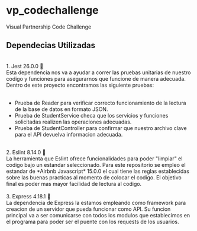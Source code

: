 # vp_codechallenge
Visual Partnership Code Challenge

## Dependecias Utilizadas

<br>
1. Jest 26.0.0 🧪<br>
Esta dependencia nos va a ayudar a correr las pruebas unitarias de nuestro codigo y funciones para asegurarnos que funcione de manera adecuada. Dentro de este proyecto encontramos las siguiente pruebas:
<br>
<br>

  - Prueba de Reader para verificar correcto funcionamiento de la lectura de la base de datos en formato JSON.
  - Prueba de StudentService checa que los servicios y funciones solicitadas realizen las operaciones adecuadas.
  - Prueba de StudentController para confirmar que nuestro archivo clave para el API devuelva informacion adecuada.

<br>
2. Eslint 8.14.0 🧹<br>
La herramienta que Eslint ofrece funcionalidades para poder "limpiar" el codigo bajo un estandar seleccionado. Para este repositorio se empleo el estandar de *Airbnb Javascript* 15.0.0 el cual tiene las reglas establecidas sobre las buenas practicas al momento de colocar el codigo. El objetivo final es poder mas mayor facilidad de lectura al codigo.

<br>
<br>
3. Express 4.18.1 📨<br>
La dependencia de Express la estamos empleando como framework para creacion de un servidor que pueda funcionar como API. Su funcion principal va a ser comunicarse con todos los modulos que establecimos en el programa para poder ser el puente con los requests de los usuarios.
